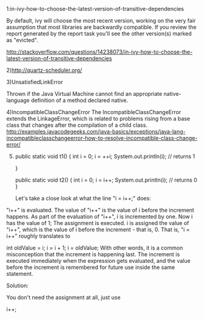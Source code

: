  1:in-ivy-how-to-choose-the-latest-version-of-transitive-dependencies
 
 By default, ivy will choose the most recent version, working on the very fair assumption that most libraries are backwardly compatible. If you review the report generated by the report task you'll see the other version(s) marked as "evicted".
 
 http://stackoverflow.com/questions/14238073/in-ivy-how-to-choose-the-latest-version-of-transitive-dependencies


2)http://quartz-scheduler.org/

3)UnsatisfiedLinkError

Thrown if the Java Virtual Machine cannot find an appropriate native-language definition of a method declared native.

4)IncompatibleClassChangeError
The IncompatibleClassChangeError extends the LinkageError, which is related to problems rising from a base class that changes after the compilation of a child class.
http://examples.javacodegeeks.com/java-basics/exceptions/java-lang-incompatibleclasschangeerror-how-to-resolve-incompatible-class-change-error/


5)
	public static void t1() {
		int i = 0;
		i = ++i;
		System.out.println(i); // returns 1

	}

	public static void t2() {
		int i = 0;
		i = i++;
		System.out.println(i); // returns 0
	}
	
	Let's take a close look at what the line "i = i++;" does:

"i++" is evaluated. The value of "i++" is the value of i before the increment happens.
As part of the evaluation of "i++", i is incremented by one. Now i has the value of 1;
The assignment is executed. i is assigned the value of "i++", which is the value of i before the increment - that is, 0.
That is, "i = i++" roughly translates to

int oldValue = i; 
i = i + 1;
i = oldValue; 
With other words, it is a common misconception that the increment is happening last. The increment is executed immediately when the expression gets evaluated, and the value before the increment is remembered for future use inside the same statement.

Solution:

You don't need the assignment at all, just use

i++;
